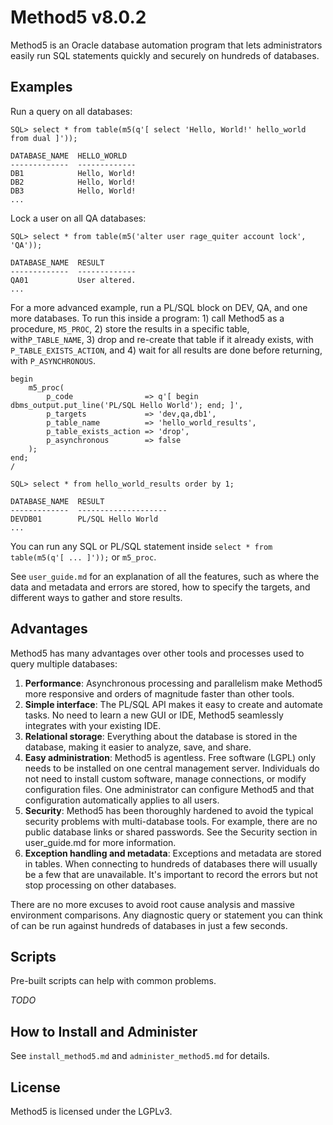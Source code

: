 Method5 v8.0.2
===============

Method5 is an Oracle database automation program that lets administrators easily run SQL statements quickly and securely on hundreds of databases.


Examples
--------

Run a query on all databases:

    SQL> select * from table(m5(q'[ select 'Hello, World!' hello_world from dual ]'));

    DATABASE_NAME  HELLO_WORLD
    -------------  -------------
    DB1            Hello, World!
    DB2            Hello, World!
    DB3            Hello, World!
    ...    

Lock a user on all QA databases:

    SQL> select * from table(m5('alter user rage_quiter account lock', 'QA'));

    DATABASE_NAME  RESULT
    -------------  -------------
    QA01           User altered.
    ...

For a more advanced example, run a PL/SQL block on DEV, QA, and one more databases.  To run this inside a program: 1) call Method5 as a procedure, `M5_PROC`, 2) store the results in a specific table, with`P_TABLE_NAME`, 3) drop and re-create that table if it already exists, with `P_TABLE_EXISTS_ACTION`, and 4) wait for all results are done before returning, with `P_ASYNCHRONOUS`.

    begin
        m5_proc(
            p_code                => q'[ begin dbms_output.put_line('PL/SQL Hello World'); end; ]',
            p_targets             => 'dev,qa,db1',
            p_table_name          => 'hello_world_results',
            p_table_exists_action => 'drop',
            p_asynchronous        => false
        );
    end;
    /

    SQL> select * from hello_world_results order by 1;

    DATABASE_NAME  RESULT
    -------------  --------------------
    DEVDB01        PL/SQL Hello World
    ...

You can run any SQL or PL/SQL statement inside `select * from table(m5(q'[ ... ]'));` or `m5_proc`.

See `user_guide.md` for an explanation of all the features, such as where the data and metadata and errors are stored, how to specify the targets, and different ways to gather and store results.


Advantages
----------

Method5 has many advantages over other tools and processes used to query multiple databases:

1.  **Performance**:  Asynchronous processing and parallelism make Method5 more responsive and orders of magnitude faster than other tools.
2.  **Simple interface**:  The PL/SQL API makes it easy to create and automate tasks.  No need to learn a new GUI or IDE, Method5 seamlessly integrates with your existing IDE.
3.  **Relational storage**: Everything about the database is stored in the database, making it easier to analyze, save, and share.
4.  **Easy administration**:  Method5 is agentless.  Free software (LGPL) only needs to be installed on one central management server.  Individuals do not need to install custom software, manage connections, or modify configuration files.  One administrator can configure Method5 and that configuration automatically applies to all users.
5.  **Security**:  Method5 has been thoroughly hardened to avoid the typical security problems with multi-database tools.  For example, there are no public database links or shared passwords.  See the Security section in user_guide.md for more information.
6.  **Exception handling and metadata**:  Exceptions and metadata are stored in tables.  When connecting to hundreds of databases there will usually be a few that are unavailable.  It's important to record the errors but not stop processing on other databases.

There are no more excuses to avoid root cause analysis and massive environment comparisons.  Any diagnostic query or statement you can think of can be run against hundreds of databases in just a few seconds.


Scripts
-------

Pre-built scripts can help with common problems.

*TODO*


How to Install and Administer
-----------------------------

See `install_method5.md` and `administer_method5.md` for details.


License
--------

Method5 is licensed under the LGPLv3.
